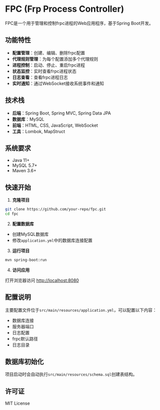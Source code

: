 # FPC (Frp Process Controller)

FPC是一个用于管理和控制frpc进程的Web应用程序，基于Spring Boot开发。

## 功能特性

- **配置管理**：创建、编辑、删除frpc配置
- **代理规则管理**：为每个配置添加多个代理规则
- **进程控制**：启动、停止、重启frpc进程
- **状态监控**：实时查看frpc进程状态
- **日志查看**：查看frpc进程日志
- **实时通知**：通过WebSocket接收系统事件和通知

## 技术栈

- **后端**：Spring Boot, Spring MVC, Spring Data JPA
- **数据库**：MySQL
- **前端**：HTML, CSS, JavaScript, WebSocket
- **工具**：Lombok, MapStruct

## 系统要求

- Java 11+
- MySQL 5.7+
- Maven 3.6+

## 快速开始

1. **克隆项目**

```bash
git clone https://github.com/your-repo/fpc.git
cd fpc
```

2. **配置数据库**

- 创建MySQL数据库
- 修改`application.yml`中的数据库连接配置

3. **运行项目**

```bash
mvn spring-boot:run
```

4. **访问应用**

打开浏览器访问 [http://localhost:8080](http://localhost:8080)

## 配置说明

主要配置文件位于`src/main/resources/application.yml`，可以配置以下内容：

- 数据库连接
- 服务器端口
- 日志配置
- frpc默认路径
- 日志目录

## 数据库初始化

项目启动时会自动执行`src/main/resources/schema.sql`创建表结构。

## 许可证

MIT License
